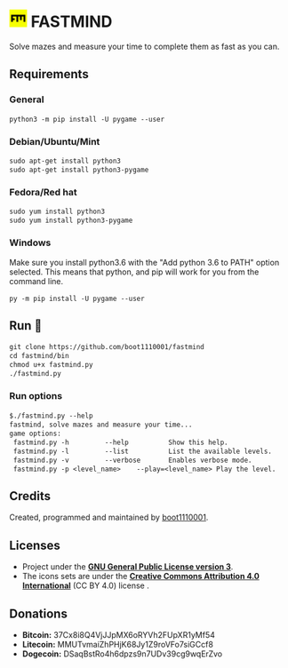 # ![](./media/icons/32x32/fastmind.png) FASTMIND

Solve mazes and measure your time to complete them as fast as you can.

## Requirements

### General

```
python3 -m pip install -U pygame --user
```

### Debian/Ubuntu/Mint

```
sudo apt-get install python3
sudo apt-get install python3-pygame
```

### Fedora/Red hat

```
sudo yum install python3
sudo yum install python3-pygame
```

### Windows

Make sure you install python3.6 with the "Add python 3.6 to PATH" option selected. This means that python, and pip will work for you from the command line.

```
py -m pip install -U pygame --user
```

## Run :rocket:

```
git clone https://github.com/boot1110001/fastmind
cd fastmind/bin
chmod u+x fastmind.py
./fastmind.py
```

### Run options

```
$./fastmind.py --help
fastmind, solve mazes and measure your time...
game options:
 fastmind.py -h			--help			Show this help.
 fastmind.py -l			--list			List the available levels.
 fastmind.py -v			--verbose		Enables verbose mode.
 fastmind.py -p <level_name>	--play=<level_name>	Play the level.
```

## Credits

Created, programmed and maintained by [boot1110001](https://github.com/boot1110001).

## Licenses

- Project under the __[GNU General Public License version 3](https://www.gnu.org/licenses/gpl.txt)__.
- The icons sets are under the __[Creative Commons Attribution 4.0 International](https://creativecommons.org/licenses/by/4.0/)__ (CC BY 4.0) license .

## Donations

- __Bitcoin:__ 37Cx8i8Q4VjJJpMX6oRYVh2FUpXR1yMf54
- __Litecoin:__ MMUTvmaiZhPHjK68Jy1Z9roVFo7siGCcf8
- __Dogecoin:__ DSaqBstRo4h6dpzs9n7UDv39cg9wqErZvo
